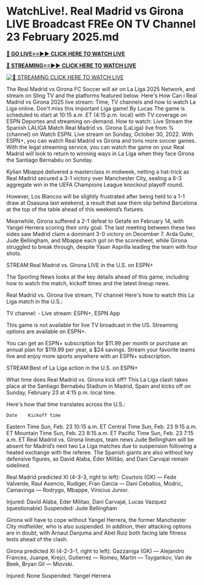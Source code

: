 # WatchLive!. Real Madrid vs Girona LIVE Broadcast FREe ON TV Channel 23 February 2025.md

**[🔴 GO LIVE==►► CLICK HERE TO WATCH LIVE](https://sushi-hour.blogspot.com/2025/02/soccer.html)**

**[🔴 STREAMING==►► CLICK HERE TO WATCH LIVE](https://sushi-hour.blogspot.com/2025/02/soccer.html)**

[![🔴 STREAMING CLICK HERE TO WATCH LIVE](https://blogger.googleusercontent.com/img/b/R29vZ2xl/AVvXsEiRpcxFFZMMTQJrucbc7W_PpOeHAAvL7i57WfnM-mI5TuD1e0jdacmEjLoYHYoR-T8sPzooCOApq6mHdX6ieT1MIGDBOap5u0G8q3ANgYrorrNaog8orgjYtsXbFb8OLatZD8ebcbbYw5GEpWMqCalvfjLnjOyPGpCWy03E7xe53v8rLkfpGce8TW2TJ4SV/s320/szxdcfgvbjnk.gif)](https://sushi-hour.blogspot.com/2025/02/soccer.html)


The Real Madrid vs Girona FC Soccer will air on La Liga 2025 Network, and stream on Sling TV and the platforms featured below. Here's How Can i
Real Madrid vs Girona 2025 live stream: Time, TV channels and how to watch La Liga online. Don't miss this important Liga game! By Lucas
The game is scheduled to start at 10:15 a.m .ET (4:15 p.m. local) with TV coverage on ESPN Deportes and streaming on-demand. How to watch: Live
Stream the Spanish LALIGA Match Real Madrid vs. Girona (LaLiga) live from %{channel} on Watch ESPN. Live stream on Sunday, October 30, 2022.
With ESPN+, you can watch Real Madrid vs Girona and tons more soccer games. With the legal streaming service, you can watch the game on your
Real Madrid will look to return to winning ways in La Liga when they face Girona the Santiago Bernabéu on Sunday.

Kylian Mbappé delivered a masterclass in midweek, netting a hat-trick as Real Madrid secured a 3-1 victory over Manchester City, sealing a 6-3 aggregate win in the UEFA Champions League knockout playoff round.

However, Los Blancos will be slightly frustrated after being held to a 1-1 draw at Osasuna last weekend, a result that saw them slip behind Barcelona at the top of the table ahead of this weekend’s fixtures.

Meanwhile, Girona suffered a 2-1 defeat to Getafe on February 14, with Yangel Herrera scoring their only goal. The last meeting between these two sides saw Madrid claim a dominant 3-0 victory on December 7. Arda Guler, Jude Bellingham, and Mbappe each got on the scoresheet, while Girona struggled to break through, despite Yaser Asprilla leading the team with four shots.


STREAM:Real Madrid vs. Girona LIVE in the U.S. on ESPN+

The Sporting News looks at the key details ahead of this game, including how to watch the match, kickoff times and the latest lineup news.

Real Madrid vs. Girona live stream, TV channel
Here's how to watch this La Liga match in the U.S.:

TV channel: -
Live stream: ESPN+, ESPN App

This game is not available for live TV broadcast in the US. Streaming options are available on ESPN+.

You can get an ESPN+ subscription for $11.99 per month or purchase an annual plan for $119.99 per year, a $24 savings. Stream your favorite teams live and enjoy more sports anywhere with an ESPN+ subscription.


STREAM:Best of La Liga action in the U.S. on ESPN+

What time does Real Madrid vs. Girona kick off?
This La Liga clash takes place at the Santiago Bernabéu Stadium in Madrid, Spain and kicks off on Sunday, February 23 at 4:15 p.m. local time.

Here's how that time translates across the U.S.:

 	Date	Kickoff time
Eastern Time	Sun, Feb. 23	10:15 a.m. ET
Central Time	Sun, Feb. 23	9:15 a.m. ET
Mountain Time	Sun, Feb. 23	8:15 a.m. ET
Pacific Time	Sun, Feb. 23	7:15 a.m. ET
Real Madrid vs. Girona lineups, team news
Jude Bellingham will be absent for Madrid’s next two La Liga matches due to suspension following a heated exchange with the referee. The Spanish giants are also without key defensive figures, as David Alaba, Éder Militão, and Dani Carvajal remain sidelined.

Real Madrid predicted XI (4-3-3, right to left): Courtois (GK) — Fede Valverde, Raul Asencio, Rudiger, Fran Garcia — Dani Ceballos, Modric, Camavinga — Rodrygo, Mbappe, Vinicius Junior.

Injured: David Alaba, Eder Militao, Dani Carvajal, Lucas Vazquez (questionable)
Suspended: Jude Bellingham

Girona will have to cope without Yangel Herrera, the former Manchester City midfielder, who is also suspended. In addition, their attacking options are in doubt, with Arnaut Danjuma and Abel Ruiz both facing late fitness tests ahead of the clash.

Girona predicted XI (4-2-3-1, right to left): Gazzaniga (GK) —  Alejandro Frances, Juanpe, Krejci, Gutierrez — Romeu, Martin — Tsygankov, Van de Beek, Bryan Gil — Miovski.

Injured: None
Suspended: Yangel Herrera
